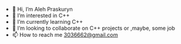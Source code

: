 - 👋 Hi, I’m Aleh Praskuryn
- 👀 I’m interested in C++ 
- 🌱 I’m currently learning C++ 
- 💞️ I’m looking to collaborate on C++ projects or ,maybe, some job
- 📫 How to reach me 3036662@gmail.com 


